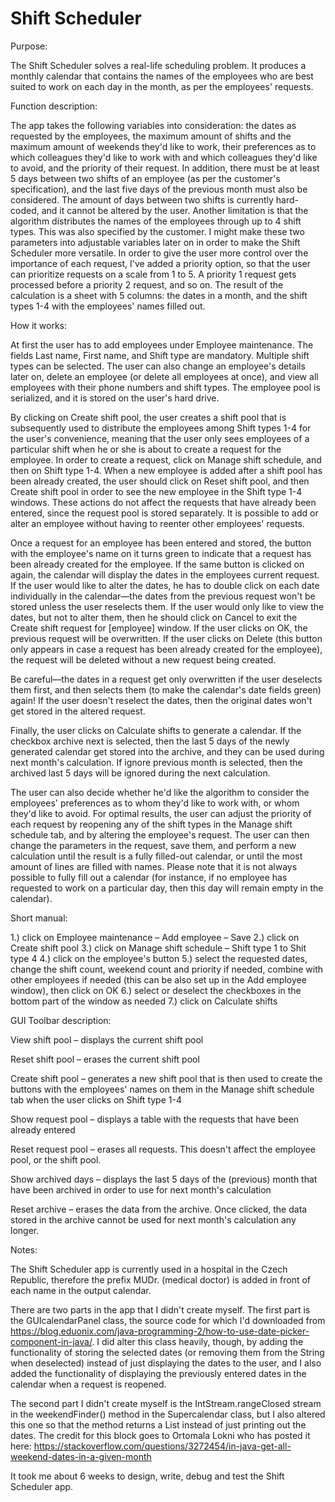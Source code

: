# Shift Scheduler

Purpose:

The Shift Scheduler solves a real-life scheduling problem. It produces a monthly calendar that contains the names of the employees who are best suited to work on each day in the month, as per the employees' requests.

Function description:

The app takes the following variables into consideration: the dates as requested by the employees, the maximum amount of shifts and the maximum amount of weekends they'd like to work, their preferences as to which colleagues they'd like to work with and which colleagues they'd like to avoid, and the priority of their request. In addition, there must be at least 5 days between two shifts of an employee (as per the customer's specification), and the last five days of the previous month must also be considered. The amount of days between two shifts is currently hard-coded, and it cannot be altered by the user. Another limitation is that the algorithm distributes the names of the employees through up to 4 shift types. This was also specified by the customer. I might make these two parameters into adjustable variables later on in order to make the Shift Scheduler more versatile. In order to give the user more control over the importance of each request, I've added a priority option, so that the user can prioritize requests on a scale from 1 to 5. A priority 1 request gets processed before a priority 2 request, and so on. The result of the calculation is a sheet with 5 columns: the dates in a month, and the shift types 1-4 with the employees' names filled out. 

How it works:

At first the user has to add employees under Employee maintenance. The fields Last name, First name, and Shift type are mandatory. Multiple shift types can be selected. The user can also change an employee's details later on, delete an employee (or delete all employees at once), and view all employees with their phone numbers and shift types. The employee pool is serialized, and it is stored on the user's hard drive.

By clicking on Create shift pool, the user creates a shift pool that is subsequently used to distribute the employees among Shift types 1-4 for the user's convenience, meaning that the user only sees employees of a particular shift when he or she is about to create a request for the employee. In order to create a request, click on Manage shift schedule, and then on Shift type 1-4. When a new employee is added after a shift pool has been already created, the user should click on Reset shift pool, and then Create shift pool in order to see the new employee in the Shift type 1-4 windows. These actions do not affect the requests that have already been entered, since the request pool is stored separately. It is possible to add or alter an employee without having to reenter other employees' requests. 

Once a request for an employee has been entered and stored, the button with the employee's name on it turns green to indicate that a request has been already created for the employee. If the same button is clicked on again, the calendar will display the dates in the employees current request. If the user would like to alter the dates, he has to double click on each date individually in the calendar—the dates from the previous request won't be stored unless the user reselects them. If the user would only like to view the dates, but not to alter them, then he should click on Cancel to exit the Create shift request for [employee] window. If the user clicks on OK, the previous request will be overwritten. If the user clicks on Delete (this button only appears in case a request has been already created for the employee), the request will be deleted without a new request being created.

Be careful—the dates in a request get only overwritten if the user deselects them first, and then selects them (to make the calendar's date fields green) again! If the user doesn't reselect the dates, then the original dates won't get stored in the altered request.

Finally, the user clicks on Calculate shifts to generate a calendar. If the checkbox archive next is selected, then the last 5 days of the newly generated calendar get stored into the archive, and they can be used during next month's calculation. If ignore previous month is selected, then the archived last 5 days will be ignored during the next calculation. 

The user can also decide whether he'd like the algorithm to consider the employees' preferences as to whom they'd like to work with, or whom they'd like to avoid. For optimal results, the user can adjust the priority of each request by reopening any of the shift types in the Manage shift schedule tab, and by altering the employee's request. The user can then change the parameters in the request, save them, and perform a new calculation until the result is a fully filled-out calendar, or until the most amount of lines are filled with names. Please note that it is not always possible to fully fill out a calendar (for instance, if no employee has requested to work on a particular day, then this day will remain empty in the calendar).

Short manual:

1.) click on Employee maintenance – Add employee – Save
2.) click on Create shift pool
3.) click on Manage shift schedule – Shift type 1 to Shit type 4
4.) click on the employee's button
5.) select the requested dates, change the shift count, weekend count and priority if needed, combine with other employees if needed (this can be also set up in the Add employee window), then click on OK
6.) select or deselect the checkboxes in the bottom part of the window as needed
7.) click on Calculate shifts

GUI Toolbar description:

View shift pool – displays the current shift pool

Reset shift pool – erases the current shift pool

Create shift pool – generates a new shift pool that is then used to create the buttons with the employees' names on them in the Manage shift schedule tab when the user clicks on Shift type 1-4

Show request pool – displays a table with the requests that have been already entered

Reset request pool – erases all requests. This doesn't affect the employee pool, or the shift pool.

Show archived days – displays the last 5 days of the (previous) month that have been archived in order to use for next month's calculation

Reset archive – erases the data from the archive. Once clicked, the data stored in the archive cannot be used for next month's calculation any longer.

Notes:

The Shift Scheduler app is currently used in a hospital in the Czech Republic, therefore the prefix MUDr. (medical doctor) is added in front of each name in the output calendar.

There are two parts in the app that I didn't create myself. The first part is the GUIcalendarPanel class, the source code for which I'd downloaded from https://blog.eduonix.com/java-programming-2/how-to-use-date-picker-component-in-java/.  I did alter this class heavily, though, by adding the functionality of storing the selected dates (or removing them from the String<Set> when deselected) instead of just displaying the dates to the user, and I also added the functionality of displaying the previously entered dates in the calendar when a request is reopened. 

The second part I didn't create myself is the IntStream.rangeClosed stream in the weekendFinder() method in the Supercalendar class, but I also altered this one so that the method returns a List<Integer> instead of just printing out the dates. The credit for this block goes to Ortomala Lokni who has posted it here: https://stackoverflow.com/questions/3272454/in-java-get-all-weekend-dates-in-a-given-month


It took me about 6 weeks to design, write, debug and test the Shift Scheduler app.
